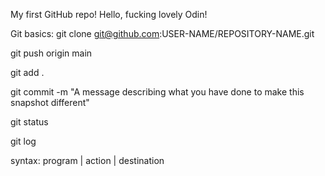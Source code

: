 My first GitHub repo!
Hello, fucking lovely Odin!

Git basics:
git clone git@github.com:USER-NAME/REPOSITORY-NAME.git

git push origin main

git add .

git commit -m "A message describing what you have done to make this snapshot different"

git status

git log

syntax: program | action | destination

